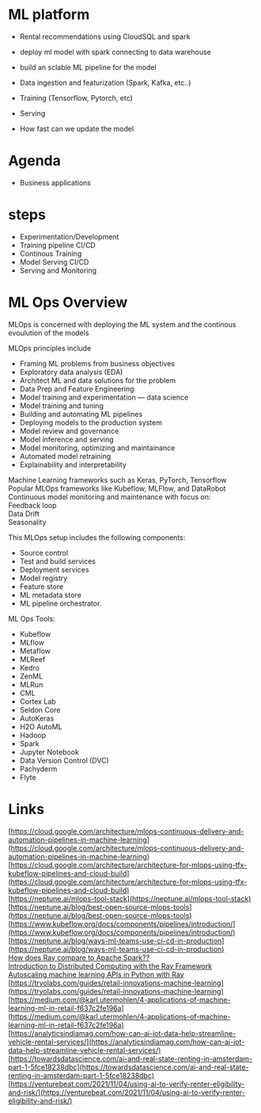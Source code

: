 # ML platform  


- Rental recommendations using CloudSQL and spark  
- deploy ml model with spark connecting to data warehouse  
- build an sclable ML pipeline for the model  


- Data ingestion and featurization  (Spark, Kafka, etc..)  
- Training  (Tensorflow, Pytorch, etc)  
- Serving  

- How fast can we update the model  



# Agenda  

- Business applications  



# steps  
- Experimentation/Development  
- Training pipeline CI/CD  
- Continous Training  
- Model Serving CI/CD  
- Serving and Monitoring  



# ML Ops Overview    

MLOps is concerned with deploying the ML system and the continous evoulution of the models  

MLOps principles include   

-    Framing ML problems from business objectives  
-    Exploratory data analysis (EDA)  
-    Architect ML and data solutions for the problem  
-    Data Prep and Feature Engineering  
-    Model training and experimentation — data science  
-    Model training and tuning  
-    Building and automating ML pipelines  
-    Deploying models to the production system  
-    Model review and governance  
-    Model inference and serving  
-    Model monitoring, optimizing and maintainance  
-    Automated model retraining  
-    Explainability and interpretability  


Machine Learning frameworks such as Keras, PyTorch, Tensorflow  
Popular MLOps frameworks like Kubeflow, MLFlow, and DataRobot  
Continuous model monitoring and maintenance with focus on:  
Feedback loop  
Data Drift  
Seasonality  


This MLOps setup includes the following components:

-    Source control  
-    Test and build services  
-    Deployment services  
-    Model registry  
-    Feature store  
-    ML metadata store  
-    ML pipeline orchestrator.  



ML Ops Tools:  
- Kubeflow  
- MLflow  
- Metaflow  
- MLReef  
- Kedro  
- ZenML  
- MLRun  
- CML  
- Cortex Lab  
- Seldon Core  
- AutoKeras  
- H2O AutoML  
- Hadoop  
- Spark  
- Jupyter Notebook  
- Data Version Control (DVC)  
- Pachyderm  
- Flyte  



# Links  

[https://cloud.google.com/architecture/mlops-continuous-delivery-and-automation-pipelines-in-machine-learning](https://cloud.google.com/architecture/mlops-continuous-delivery-and-automation-pipelines-in-machine-learning)  
[https://cloud.google.com/architecture/architecture-for-mlops-using-tfx-kubeflow-pipelines-and-cloud-build](https://cloud.google.com/architecture/architecture-for-mlops-using-tfx-kubeflow-pipelines-and-cloud-build)  
[https://neptune.ai/mlops-tool-stack](https://neptune.ai/mlops-tool-stack)  
[https://neptune.ai/blog/best-open-source-mlops-tools](https://neptune.ai/blog/best-open-source-mlops-tools)  
[https://www.kubeflow.org/docs/components/pipelines/introduction/](https://www.kubeflow.org/docs/components/pipelines/introduction/)  
[https://neptune.ai/blog/ways-ml-teams-use-ci-cd-in-production](https://neptune.ai/blog/ways-ml-teams-use-ci-cd-in-production)  
[How does Ray compare to Apache Spark??](https://youtu.be/yLKHHiT2nWw)  
[Introduction to Distributed Computing with the Ray Framework](https://youtu.be/cEF3ok1mSo0)  
[Autoscaling machine learning APIs in Python with Ray](https://youtu.be/Xa_94PuUYQI)  
[https://tryolabs.com/guides/retail-innovations-machine-learning](https://tryolabs.com/guides/retail-innovations-machine-learning)  
[https://medium.com/@karl.utermohlen/4-applications-of-machine-learning-ml-in-retail-f637c2fe196a](https://medium.com/@karl.utermohlen/4-applications-of-machine-learning-ml-in-retail-f637c2fe196a)  
[https://analyticsindiamag.com/how-can-ai-iot-data-help-streamline-vehicle-rental-services/](https://analyticsindiamag.com/how-can-ai-iot-data-help-streamline-vehicle-rental-services/)  
[https://towardsdatascience.com/ai-and-real-state-renting-in-amsterdam-part-1-5fce18238dbc](https://towardsdatascience.com/ai-and-real-state-renting-in-amsterdam-part-1-5fce18238dbc)  
[https://venturebeat.com/2021/11/04/using-ai-to-verify-renter-eligibility-and-risk/](https://venturebeat.com/2021/11/04/using-ai-to-verify-renter-eligibility-and-risk/)  




